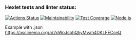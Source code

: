 ### Hexlet tests and linter status:
[![Actions Status](https://github.com/MaksZaychikov/frontend-project-lvl2/workflows/hexlet-check/badge.svg)](https://github.com/MaksZaychikov/frontend-project-lvl2/actions)
[![Maintainability](https://api.codeclimate.com/v1/badges/a99a88d28ad37a79dbf6/maintainability)](https://codeclimate.com/github/codeclimate/codeclimate/maintainability)
[![Test Coverage](https://api.codeclimate.com/v1/badges/3990e25cd00d0dccab94/test_coverage)](https://codeclimate.com/github/MaksZaychikov/frontend-project-lvl2/test_coverage)
[![Node.js](https://github.com/MaksZaychikov/frontend-project-lvl2/actions/workflows/nodejs.yml/badge.svg)](https://github.com/MaksZaychikov/frontend-project-lvl2/actions/workflows/nodejs.yml)

Example with .json
https://asciinema.org/a/2oWoJsbhQhyMvah4DKLFECseQ